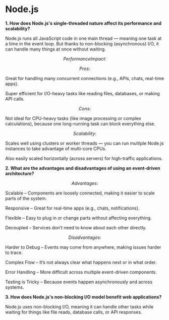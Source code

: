 # Node.js

**1. How does Node.js's single-threaded nature affect its performance and scalability?**

Node.js runs all JavaScript code in one main thread — meaning one task at a time in the event loop. But thanks to non-blocking (asynchronous) I/O, it can handle many things at once without waiting.

$$
Performance   Impact:
$$

$$
Pros:
$$

Great for handling many concurrent connections (e.g., APIs, chats, real-time apps).

Super efficient for I/O-heavy tasks like reading files, databases, or making API calls.

$$
Cons:
$$

Not ideal for CPU-heavy tasks (like image processing or complex calculations), because one long-running task can block everything else.

$$
 Scalability:
$$

Scales well using clusters or worker threads — you can run multiple Node.js instances to take advantage of multi-core CPUs.

Also easily scaled horizontally (across servers) for high-traffic applications.

**2. What are the advantages and disadvantages of using an event-driven architecture?**

$$
 Advantages:
$$

Scalable – Components are loosely connected, making it easier to scale parts of the system.

Responsive – Great for real-time apps (e.g., chats, notifications).

Flexible – Easy to plug in or change parts without affecting everything.

Decoupled – Services don’t need to know about each other directly.

$$
Disadvantages:
$$

Harder to Debug – Events may come from anywhere, making issues harder to trace.

Complex Flow – It’s not always clear what happens next or in what order.

Error Handling – More difficult across multiple event-driven components.

Testing is Tricky – Because events happen asynchronously and across systems.

**3. How does Node.js's non-blocking I/O model benefit web applications?**

Node.js uses non-blocking I/O, meaning it can handle other tasks while waiting for things like file reads, database calls, or API responses.
